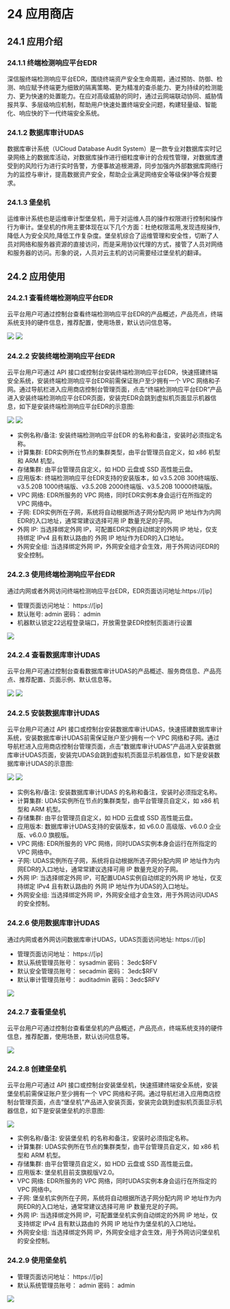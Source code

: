 # 24 应用商店

## 24.1 应用介绍

### 24.1.1 终端检测响应平台EDR

深信服终端检测响应平台EDR，围绕终端资产安全生命周期，通过预防、防御、检测、响应赋予终端更为细致的隔离策略、更为精准的查杀能力、更为持续的检测能力、更为快速的处置能力。在应对高级威胁的同时，通过云网端联动协同、威胁情报共享、多层级响应机制，帮助用户快速处置终端安全问题，构建轻量级、智能化、响应快的下一代终端安全系统。

### 24.1.2 数据库审计UDAS

数据库审计系统（UCloud Database Audit System）是一款专业对数据库实时记录网络上的数据库活动，对数据库操作进行细粒度审计的合规性管理，对数据库遭受到的风险行为进行实时告警，方便事故追根溯源，同步加强内外部数据库网络行为的监控与审计，提高数据资产安全，帮助企业满足网络安全等级保护等合规要求。

### 24.1.3 堡垒机

运维审计系统也是运维审计型堡垒机，用于对运维人员的操作权限进行控制和操作行为审计。堡垒机的作用主要体现在以下几个方面：杜绝权限滥用,发现违规操作,降低人为安全风险,降低工作复杂度。堡垒机综合了运维管理和安全性，切断了人员对网络和服务器资源的直接访问，而是采用协议代理的方式，接管了人员对网络和服务器的访问。形象的说，人员对云主机的访问需要经过堡垒机的翻译。

<!-- ### 24.1.4 山石vRAS

山石网科vRAS以虚拟机形态部署，适用于云计算环境。山石网科漏洞扫描系统（Remote Assessment System，简称“RAS”）是一款综合漏洞管理系统，能够提供全方位的系统扫描检查与评估方案，支持对主流操作系统、Web站点、数据库系统、网络设备、安全设备等进行深度扫描，协助管理者高效、准确的对内部系统进行实时自检，及时发现可被攻击者利用的安全漏洞、弱口令、错误配置等安全问题，并提供详细、专业的安全建议和修补方案，有效提升整个网络的健壮性、安全性。 -->


## 24.2 应用使用

### 24.2.1 查看终端检测响应平台EDR

云平台用户可通过控制台查看终端检测响应平台EDR的产品概述，产品亮点，终端系统支持的硬件信息，推荐配置，使用场景，默认访问信息等。

![](../images/userguide/EDR1.png)
![](../images/userguide/EDR2.png)

### 24.2.2 安装终端检测响应平台EDR

云平台用户可通过 API 接口或控制台安装终端检测响应平台EDR，快速搭建终端安全系统，安装终端检测响应平台EDR前需保证账户至少拥有一个 VPC 网络和子网。通过导航栏进入应用商店控制台管理页面，点击“终端检测响应平台EDR”产品进入安装终端检测响应平台EDR页面，安装完EDR会跳到虚拟机页面显示机器信息，如下是安装终端检测响应平台EDR的示意图:

![](../images/userguide/createEDR1.png)
![](../images/userguide/createEDR2.png)

* 实例名称/备注: 安装终端检测响应平台EDR 的名称和备注，安装时必须指定名称。
* 计算集群: EDR实例所在节点的集群类型，由平台管理员自定义，如 x86 机型和 ARM 机型。
* 存储集群: 由平台管理员自定义，如 HDD 云盘或 SSD 高性能云盘。
* 应用版本: 终端检测响应平台EDR支持的安装版本，如 v3.5.20B 300终端版、v3.5.20B 1000终端版、v3.5.20B 2000终端版、v3.5.20B 10000终端版。
* VPC 网络: EDR所服务的 VPC 网络，同时EDR实例本身会运行在所指定的 VPC 网络中。
* 子网: EDR实例所在子网，系统将自动根据所选子网分配内网 IP 地址作为内网EDR的入口地址，通常常建议选择可用 IP 数量充足的子网。
* 外网 IP: 当选择绑定外网 IP，可配置EDR实例自动绑定的外网 IP 地址，仅支持绑定 IPv4 且有默认路由的 外网 IP 地址作为EDR的入口地址。
* 外网安全组: 当选择绑定外网 IP，外网安全组才会生效，用于外网访问EDR的安全控制。

### 24.2.3 使用终端检测响应平台EDR

通过内网或者外网访问终端检测响应平台EDR，EDR页面访问地址:https://[ip]

* 管理页面访问地址： https://[ip]
* 默认账号: admin 密码： admin 
* 机器默认锁定22远程登录端口，开放需登录EDR控制页面进行设置

![](../images/userguide/useEDR.png)

### 24.2.4 查看数据库审计UDAS

云平台用户可通过控制台查看数据库审计UDAS的产品概述、服务商信息、产品亮点、推荐配置、页面示例、默认信息等。

![](../images/userguide/UDAS1.png)
![](../images/userguide/UDAS2.png)

### 24.2.5 安装数据库审计UDAS

云平台用户可通过 API 接口或控制台安装数据库审计UDAS，快速搭建数据库审计系统，安装数据库审计UDAS前需保证账户至少拥有一个 VPC 网络和子网。通过导航栏进入应用商店控制台管理页面，点击“数据库审计UDAS”产品进入安装数据库审计UDAS页面，安装完UDAS会跳到虚拟机页面显示机器信息，如下是安装数据库审计UDAS的示意图:

![](../images/userguide/createUDAS1.png)
![](../images/userguide/createUDAS2.png)

* 实例名称/备注: 安装数据库审计UDAS 的名称和备注，安装时必须指定名称。
* 计算集群: UDAS实例所在节点的集群类型，由平台管理员自定义，如 x86 机型和 ARM 机型。
* 存储集群: 由平台管理员自定义，如 HDD 云盘或 SSD 高性能云盘。
* 应用版本: 数据库审计UDAS支持的安装版本，如 v6.0.0 高级版、v6.0.0 企业版、v6.0.0 旗舰版。
* VPC 网络: EDR所服务的 VPC 网络，同时UDAS实例本身会运行在所指定的 VPC 网络中。
* 子网: UDAS实例所在子网，系统将自动根据所选子网分配内网 IP 地址作为内网EDR的入口地址，通常常建议选择可用 IP 数量充足的子网。
* 外网 IP: 当选择绑定外网 IP，可配置UDAS实例自动绑定的外网 IP 地址，仅支持绑定 IPv4 且有默认路由的 外网 IP 地址作为UDAS的入口地址。
* 外网安全组: 当选择绑定外网 IP，外网安全组才会生效，用于外网访问UDAS的安全控制。

### 24.2.6 使用数据库审计UDAS

通过内网或者外网访问数据库审计UDAS，UDAS页面访问地址: https://[ip]

* 管理页面访问地址： https://[ip]
* 默认系统管理员账号： sysadmin 密码： 3edc$RFV
* 默认安全管理员账号： secadmin 密码： 3edc$RFV
* 默认审计管理员账号： auditadmin 密码：3edc$RFV

![](../images/userguide/useUDAS.png)

### 24.2.7 查看堡垒机

云平台用户可通过控制台查看堡垒机的产品概述，产品亮点，终端系统支持的硬件信息，推荐配置，使用场景，默认访问信息等。

![](../images/userguide/appfindblj.png)

### 24.2.8 创建堡垒机

云平台用户可通过 API 接口或控制台安装堡垒机，快速搭建终端安全系统，安装堡垒机前需保证账户至少拥有一个 VPC 网络和子网。通过导航栏进入应用商店控制台管理页面，点击“堡垒机”产品进入安装页面，安装完会跳到虚拟机页面显示机器信息，如下是安装堡垒机的示意图:

![](../images/userguide/appcreateblj.png)

* 实例名称/备注: 安装堡垒机 的名称和备注，安装时必须指定名称。
* 计算集群: UDAS实例所在节点的集群类型，由平台管理员自定义，如 x86 机型和 ARM 机型。
* 存储集群: 由平台管理员自定义，如 HDD 云盘或 SSD 高性能云盘。
* 应用版本: 堡垒机目前支旗舰版V2.0。
* VPC 网络: EDR所服务的 VPC 网络，同时UDAS实例本身会运行在所指定的 VPC 网络中。
* 子网: 堡垒机实例所在子网，系统将自动根据所选子网分配内网 IP 地址作为内网EDR的入口地址，通常常建议选择可用 IP 数量充足的子网。
* 外网 IP: 当选择绑定外网 IP，可配置堡垒机实例自动绑定的外网 IP 地址，仅支持绑定 IPv4 且有默认路由的 外网 IP 地址作为堡垒机的入口地址。
* 外网安全组: 当选择绑定外网 IP，外网安全组才会生效，用于外网访问堡垒机的安全控制。

### 24.2.9 使用堡垒机

* 管理页面访问地址： https://[ip]
* 默认系统管理员账号： admin 密码： admin

![](../images/userguide/appmakeblj.png)

<!-- ### 24.2.10 查看山石vRAS

云平台用户可通过控制台查看数据库审计UDAS的产品概述、服务商信息、产品亮点、推荐配置、页面示例、默认信息等。

![](../images/userguide/appfindshanshi2_7.png)

### 24.2.11 创建山石vRAS

云平台用户可通过 API 接口或控制台安装山石vRAS，快速搭建山石vRAS，安装山石vRAS前需保证账户至少拥有一个 VPC 网络和子网。通过导航栏进入应用商店控制台管理页面，点击“山石vRAS”产品进入安装山石vRAS页面，安装完会跳到虚拟机页面显示机器信息，如下是安装数据库审计UDAS的示意图:

![](../images/userguide/appcreateshanshi2_7.png)

### 24.2.12 使用山石vRAS

* 管理页面访问地址： https://[ip]
* 默认系统管理员账号： admin 密码： Hillstone@2020
* 安装最低配置要求分别是2个vCPU，4G内存。 -->